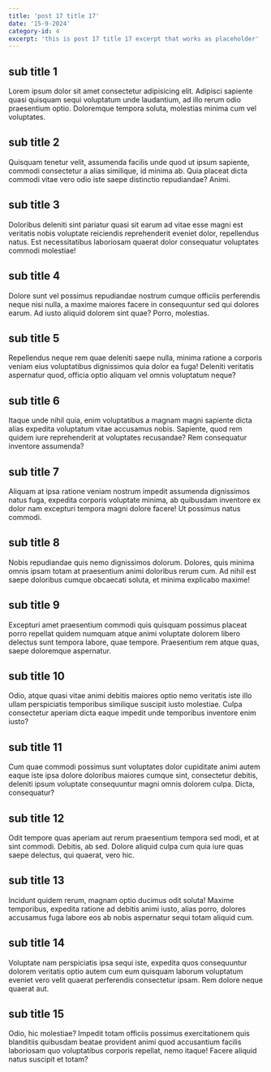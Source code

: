 ```yaml
---
title: 'post 17 title 17'
date: '15-9-2024'
category-id: 4
excerpt: 'this is post 17 title 17 excerpt that works as placeholder'
---
```


## sub title 1
Lorem ipsum dolor sit amet consectetur adipisicing elit. Adipisci sapiente quasi quisquam sequi voluptatum unde laudantium, ad illo rerum odio praesentium optio. Doloremque tempora soluta, molestias minima cum vel voluptates.

## sub title 2
Quisquam tenetur velit, assumenda facilis unde quod ut ipsum sapiente, commodi consectetur a alias similique, id minima ab. Quia placeat dicta commodi vitae vero odio iste saepe distinctio repudiandae? Animi.

## sub title 3
Doloribus deleniti sint pariatur quasi sit earum ad vitae esse magni est veritatis nobis voluptate reiciendis reprehenderit eveniet dolor, repellendus natus. Est necessitatibus laboriosam quaerat dolor consequatur voluptates commodi molestiae!

## sub title 4
Dolore sunt vel possimus repudiandae nostrum cumque officiis perferendis neque nisi nulla, a maxime maiores facere in consequuntur sed qui dolores earum. Ad iusto aliquid dolorem sint quae? Porro, molestias.

## sub title 5
Repellendus neque rem quae deleniti saepe nulla, minima ratione a corporis veniam eius voluptatibus dignissimos quia dolor ea fuga! Deleniti veritatis aspernatur quod, officia optio aliquam vel omnis voluptatum neque?

## sub title 6
Itaque unde nihil quia, enim voluptatibus a magnam magni sapiente dicta alias expedita voluptatum vitae accusamus nobis. Sapiente, quod rem quidem iure reprehenderit at voluptates recusandae? Rem consequatur inventore assumenda?

## sub title 7
Aliquam at ipsa ratione veniam nostrum impedit assumenda dignissimos natus fuga, expedita corporis voluptate minima, ab quibusdam inventore ex dolor nam excepturi tempora magni dolore facere! Ut possimus natus commodi.

## sub title 8
Nobis repudiandae quis nemo dignissimos dolorum. Dolores, quis minima omnis ipsam totam at praesentium animi doloribus rerum cum. Ad nihil est saepe doloribus cumque obcaecati soluta, et minima explicabo maxime!

## sub title 9
Excepturi amet praesentium commodi quis quisquam possimus placeat porro repellat quidem numquam atque animi voluptate dolorem libero delectus sunt tempora labore, quae tempore. Praesentium rem atque quas, saepe doloremque aspernatur.

## sub title 10
Odio, atque quasi vitae animi debitis maiores optio nemo veritatis iste illo ullam perspiciatis temporibus similique suscipit iusto molestiae. Culpa consectetur aperiam dicta eaque impedit unde temporibus inventore enim iusto?

## sub title 11
Cum quae commodi possimus sunt voluptates dolor cupiditate animi autem eaque iste ipsa dolore doloribus maiores cumque sint, consectetur debitis, deleniti ipsum voluptate consequuntur magni omnis dolorem culpa. Dicta, consequatur?

## sub title 12
Odit tempore quas aperiam aut rerum praesentium tempora sed modi, et at sint commodi. Debitis, ab sed. Dolore aliquid culpa cum quia iure quas saepe delectus, qui quaerat, vero hic.

## sub title 13
Incidunt quidem rerum, magnam optio ducimus odit soluta! Maxime temporibus, expedita ratione ad debitis animi iusto, alias porro, dolores accusamus fuga labore eos ab nobis aspernatur sequi totam aliquid cum.

## sub title 14
Voluptate nam perspiciatis ipsa sequi iste, expedita quos consequuntur dolorem veritatis optio autem cum eum quisquam laborum voluptatum eveniet vero velit quaerat perferendis consectetur ipsam. Rem dolore neque quaerat aut.

## sub title 15
Odio, hic molestiae? Impedit totam officiis possimus exercitationem quis blanditiis quibusdam beatae provident animi quod accusantium facilis laboriosam quo voluptatibus corporis repellat, nemo itaque! Facere aliquid natus suscipit et totam?
